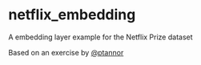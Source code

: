 # netflix_embedding
A embedding layer example for the Netflix Prize dataset

Based on an exercise by [@ptannor]( https://github.com/ptannor ) 
